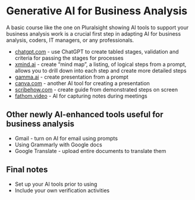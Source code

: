 # Generative AI for Business Analysis

A basic course like the one on Pluralsight showing AI tools to support your business analysis work is a crucial first step in adapting AI for business analysis, coders, IT managers, or any professionals.

- <a href="https://chatgpt.com" target="window">chatgpt.com</a> - use ChatGPT to create tabled stages, validation and criteria for passing the stages for processes
- <a href="https://xmind.ai" target="window">xmind.ai</a> - create “mind map”, a listing, of logical steps from a prompt, allows you to drill down into each step and create more detailed steps
- <a href="https://gamma.ai" target="window">gamma.ai</a> - create presentation from a prompt
- <a href="https://canva.com" target="window">canva.com</a> - another AI tool for creating a presentation
- <a href="https://scribehow.com" target="window">scribehow.com</a> - create guide from demonstrated steps on screen
- <a href="https://fathom.video" target="window">fathom.video</a> - AI for capturing notes during meetings

## Other newly AI-enhanced tools useful for business analysis
- Gmail - turn on AI for email using prompts
- Using Grammarly with Google docs
- Google Translate - upload entire documents to translate them

## Final notes
- Set up your AI tools prior to using
- Include your own verification activities
